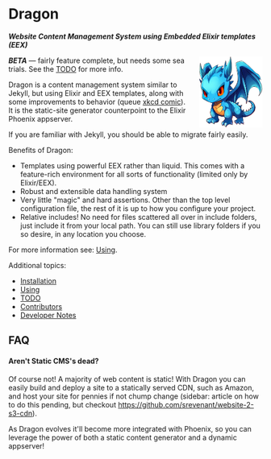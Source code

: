 # Dragon

<b><i>Website Content Management System using Embedded Elixir templates (EEX)</i></b>

<div style="float: right; width: 25%; margin-left: 1rem;">
<img src="docs/dragon-w500.webp" alt="Dragon Mascot">
</div>

___BETA___ — fairly feature complete, but needs some sea trials. See the [TODO](docs/todo.md) for more info.

Dragon is a content management system similar to Jekyll, but using Elixir and
EEX templates, along with some improvements to behavior
(queue [xkcd comic](https://xkcd.com/927/)). It is the static-site
generator counterpoint to the Elixir Phoenix appserver.

If you are familiar with Jekyll, you should be able to migrate fairly easily.

Benefits of Dragon:

* Templates using powerful EEX rather than liquid. This comes with a feature-rich
  environment for all sorts of functionality (limited only by Elixir/EEX).
* Robust and extensible data handling system
* Very little "magic" and hard assertions. Other than the top level configuration
  file, the rest of it is up to how you configure your project.
* Relative includes! No need for files scattered all over in include folders,
  just include it from your local path. You can still use library folders if you
  so desire, in any location you choose.

For more information see: [Using](docs/using.md).

Additional topics:

* [Installation](docs/installation.md)
* [Using](docs/using.md)
* [TODO](docs/todo.md)
* [Contributors](docs/contributors.md)
* [Developer Notes](docs/developer-notes.md)

## FAQ

#### Aren't Static CMS's dead?

Of course not! A majority of web content is static! With Dragon you can
easily build and deploy a site to a statically served CDN, such as Amazon,
and host your site for pennies if not chump change (sidebar: article on
how to do this pending, but checkout <https://github.com/srevenant/website-2-s3-cdn>).

As Dragon evolves it'll become more integrated with Phoenix, so you can
leverage the power of both a static content generator and a dynamic appserver!
